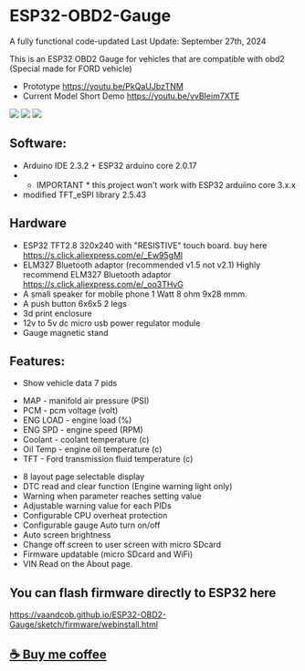 # ESP32-OBD2-Gauge
A fully functional code-updated
Last Update: September 27th, 2024

This is an ESP32 OBD2 Gauge for vehicles that are compatible with obd2
(Special made for FORD vehicle)
 - Prototype https://youtu.be/PkQaUJbzTNM
 - Current Model Short Demo https://youtu.be/vvBIeim7XTE
   
![](/picture/page.jpg)
![](/picture/config.jpg)
![](enclosure/enclosure.jpg)

## Software:
- Arduino IDE 2.3.2 + ESP32 arduino core 2.0.17
- * IMPORTANT * this project won't work with ESP32 arduiino core 3.x.x
- modified TFT_eSPI library 2.5.43

## Hardware
- ESP32 TFT2.8 320x240 with "RESISTIVE" touch board.
buy here  https://s.click.aliexpress.com/e/_Ew95gMl 
- ELM327 Bluetooth adaptor (recommended v1.5 not v2.1)
  Highly recommend ELM327 Bluetooth  adaptor https://s.click.aliexpress.com/e/_oo3THvG
- A small speaker for mobile phone 1 Watt 8 ohm 9x28 mmm.
- A push button 6x6x5 2 legs
- 3d print enclosure
- 12v to 5v dc micro usb power regulator module
- Gauge magnetic stand

## Features:
- Show vehicle data 7 pids
* MAP - manifold air pressure (PSI)
* PCM - pcm voltage (volt)
* ENG LOAD - engine load (%)
* ENG SPD - engine speed (RPM)
* Coolant - coolant temperature (c)
* Oil Temp - engine oil temperature (c)
* TFT - Ford transmission fluid temperature (c)

- 8 layout page selectable display
- DTC read and clear function (Engine warning light only)
- Warning when parameter reaches setting value
- Adjustable warning value for each PIDs
- Configurable CPU overheat protection
- Configurable gauge Auto turn on/off
- Auto screen brightness
- Change off screen to user screen with micro SDcard
- Firmware updatable (micro SDcard and WiFi)
- VIN Read on the About page.

## You can flash firmware directly to ESP32 here
https://vaandcob.github.io/ESP32-OBD2-Gauge/sketch/firmware/webinstall.html

## [☕ Buy me coffee](buymeacoffee.com/vaandcob)
